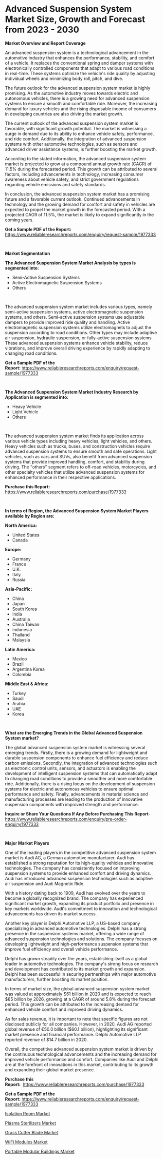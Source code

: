 <p><h1>Advanced Suspension System Market Size, Growth and Forecast from 2023 - 2030</h1></p><p><strong>Market Overview and Report Coverage</strong></p>
<p><p>An advanced suspension system is a technological advancement in the automotive industry that enhances the performance, stability, and comfort of a vehicle. It replaces the conventional spring and damper systems with electronically controlled components that adapt to various road conditions in real-time. These systems optimize the vehicle's ride quality by adjusting individual wheels and minimizing body roll, pitch, and dive.</p><p>The future outlook for the advanced suspension system market is highly promising. As the automotive industry moves towards electric and autonomous vehicles, there is a growing need for advanced suspension systems to ensure a smooth and comfortable ride. Moreover, the increasing demand for luxury vehicles and the rising disposable income of consumers in developing countries are also driving the market growth.</p><p>The current outlook of the advanced suspension system market is favorable, with significant growth potential. The market is witnessing a surge in demand due to its ability to enhance vehicle safety, performance, and ride comfort. Additionally, the integration of advanced suspension systems with other automotive technologies, such as sensors and advanced driver assistance systems, is further boosting the market growth.</p><p>According to the stated information, the advanced suspension system market is projected to grow at a compound annual growth rate (CAGR) of 11.5% during the forecasted period. This growth can be attributed to several factors, including advancements in technology, increasing consumer awareness about vehicle safety, and strict government regulations regarding vehicle emissions and safety standards.</p><p>In conclusion, the advanced suspension system market has a promising future and a favorable current outlook. Continued advancements in technology and the growing demand for comfort and safety in vehicles are expected to propel the market growth in the forecasted period. With a projected CAGR of 11.5%, the market is likely to expand significantly in the coming years.</p></p>
<p><strong>Get a Sample PDF of the Report:</strong> <a href="https://www.reliableresearchreports.com/enquiry/request-sample/1977333">https://www.reliableresearchreports.com/enquiry/request-sample/1977333</a></p>
<p>&nbsp;</p>
<p><strong>Market Segmentation</strong></p>
<p><strong>The Advanced Suspension System Market Analysis by types is segmented into:</strong></p>
<p><ul><li>Semi-Active Suspension Systems</li><li>Active Electromagnetic Suspension Systems</li><li>Others</li></ul></p>
<p>&nbsp;</p>
<p><p>The advanced suspension system market includes various types, namely semi-active suspension systems, active electromagnetic suspension systems, and others. Semi-active suspension systems use adjustable dampers to provide improved ride quality and handling. Active electromagnetic suspension systems utilize electromagnets to adjust the suspension according to road conditions. Other types may include adaptive air suspension, hydraulic suspension, or fully-active suspension systems. These advanced suspension systems enhance vehicle stability, reduce vibrations, and improve overall driving experience by rapidly adapting to changing road conditions.</p></p>
<p><strong>Get a Sample PDF of the Report:</strong>&nbsp;<a href="https://www.reliableresearchreports.com/enquiry/request-sample/1977333">https://www.reliableresearchreports.com/enquiry/request-sample/1977333</a></p>
<p>&nbsp;</p>
<p><strong>The Advanced Suspension System Market Industry Research by Application is segmented into:</strong></p>
<p><ul><li>Heavy Vehicle</li><li>Light Vehicle</li><li>Others</li></ul></p>
<p>&nbsp;</p>
<p><p>The advanced suspension system market finds its application across various vehicle types including heavy vehicles, light vehicles, and others. Heavy vehicles such as trucks, buses, and construction vehicles require advanced suspension systems to ensure smooth and safe operations. Light vehicles, such as cars and SUVs, also benefit from advanced suspension systems that provide improved handling, comfort, and stability during driving. The "others" segment refers to off-road vehicles, motorcycles, and other specialty vehicles that utilize advanced suspension systems for enhanced performance in their respective applications.</p></p>
<p><strong>Purchase this Report:</strong>&nbsp; <a href="https://www.reliableresearchreports.com/purchase/1977333">https://www.reliableresearchreports.com/purchase/1977333</a></p>
<p>&nbsp;</p>
<p><strong>In terms of Region, the Advanced Suspension System Market Players available by Region are:</strong></p>
<p>
    <p> <strong> North America: </strong>
        <ul>
            <li>United States</li>
            <li>Canada</li>
        </ul>
        </p> 
    <p> <strong> Europe: </strong>
        <ul>
            <li>Germany</li>
            <li>France</li>
            <li>U.K.</li>
            <li>Italy</li>
            <li>Russia</li>
        </ul>
        </p> 
    <p> <strong> Asia-Pacific: </strong>
        <ul>
            <li>China</li>
            <li>Japan</li>
            <li>South Korea</li>
            <li>India</li>
            <li>Australia</li>
            <li>China Taiwan</li>
            <li>Indonesia</li>
            <li>Thailand</li>
            <li>Malaysia</li>
        </ul>
        </p> 
    <p> <strong> Latin America: </strong>
        <ul>
            <li>Mexico</li>
            <li>Brazil</li>
            <li>Argentina Korea</li>
            <li>Colombia</li>
        </ul>
        </p> 
    <p> <strong> Middle East & Africa: </strong>
        <ul>
            <li>Turkey</li>
            <li>Saudi</li>
            <li>Arabia</li>
            <li>UAE</li>
            <li>Korea</li>
        </ul>
    </p>
    </p>
<p>&nbsp;</p>
<p><strong>What are the Emerging Trends in the Global Advanced Suspension System market?</strong></p>
<p><p>The global advanced suspension system market is witnessing several emerging trends. Firstly, there is a growing demand for lightweight and durable suspension components to enhance fuel efficiency and reduce carbon emissions. Secondly, the integration of advanced technologies such as electronic control units, sensors, and actuators is enabling the development of intelligent suspension systems that can automatically adapt to changing road conditions to provide a smoother and more comfortable ride. Additionally, there is a rising focus on the development of suspension systems for electric and autonomous vehicles to ensure optimal performance and safety. Finally, advancements in material science and manufacturing processes are leading to the production of innovative suspension components with improved strength and performance.</p></p>
<p><strong>Inquire or Share Your Questions If Any Before Purchasing This Report</strong>- <a href="https://www.reliableresearchreports.com/enquiry/pre-order-enquiry/1977333">https://www.reliableresearchreports.com/enquiry/pre-order-enquiry/1977333</a></p>
<p>&nbsp;</p>
<p><strong>Major Market Players</strong></p>
<p><p>One of the leading players in the competitive advanced suspension system market is Audi AG, a German automotive manufacturer. Audi has established a strong reputation for its high-quality vehicles and innovative technologies. The company has consistently focused on improving suspension systems to provide enhanced comfort and driving dynamics. Audi has introduced advanced suspension technologies such as adaptive air suspension and Audi Magnetic Ride.</p><p>With a history dating back to 1909, Audi has evolved over the years to become a globally recognized brand. The company has experienced significant market growth, expanding its product portfolio and presence in key markets worldwide. Audi's commitment to innovation and technological advancements has driven its market success.</p><p>Another key player is Delphi Automotive LLP, a US-based company specializing in advanced automotive technologies. Delphi has a strong presence in the suspension systems market, offering a wide range of advanced suspension technologies and solutions. The company focuses on developing lightweight and high-performance suspension systems that improve fuel efficiency and overall vehicle performance.</p><p>Delphi has grown steadily over the years, establishing itself as a global leader in automotive technologies. The company's strong focus on research and development has contributed to its market growth and expansion. Delphi has been successful in securing partnerships with major automotive manufacturers, further boosting its market position.</p><p>In terms of market size, the global advanced suspension system market was valued at approximately $61 billion in 2020 and is expected to reach $85 billion by 2026, growing at a CAGR of around 5.8% during the forecast period. This growth can be attributed to the increasing demand for enhanced vehicle comfort and improved driving dynamics.</p><p>As for sales revenue, it is important to note that specific figures are not disclosed publicly for all companies. However, in 2020, Audi AG reported global revenue of €50.0 billion ($60.1 billion), highlighting its significant market presence and financial performance. Delphi Automotive LLP reported revenue of $14.7 billion in 2020.</p><p>Overall, the competitive advanced suspension system market is driven by the continuous technological advancements and the increasing demand for improved vehicle performance and comfort. Companies like Audi and Delphi are at the forefront of innovations in this market, contributing to its growth and expanding their global market presence.</p></p>
<p><strong>Purchase this Report:</strong>&nbsp;&nbsp;<a href="https://www.reliableresearchreports.com/purchase/1977333">https://www.reliableresearchreports.com/purchase/1977333</a></p>
<p></p>
<p><strong>Get a Sample PDF of the Report:</strong>&nbsp;<a href="https://www.reliableresearchreports.com/enquiry/request-sample/1977333">https://www.reliableresearchreports.com/enquiry/request-sample/1977333</a></p>
<p><p><a href="https://www.linkedin.com/pulse/isolation-room-market-size-2023-2030-global-industrial-analysis-gm5le/">Isolation Room Market</a></p><p><a href="https://medium.com/@noise.asset.organ/plasma-sterilizers-nbsp-market-focuses-on-market-share-size-and-projected-forecast-till-2030-46ee519b9726">Plasma Sterilizers Market</a></p><p><a href="https://www.linkedin.com/pulse/grass-cutter-blade-market-share-amp-new-trends-analysis-z4eyf/">Grass Cutter Blade Market</a></p><p><a href="https://medium.com/@lupeosinski/wifi-modules-market-analysis-its-cagr-market-segmentation-and-global-industry-overview-c3ae0a2f86bf">WiFi Modules Market</a></p><p><a href="https://www.linkedin.com/pulse/portable-modular-buildings-market-research-report-provides-zvnvf/">Portable Modular Buildings Market</a></p></p>
